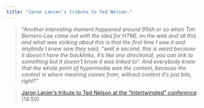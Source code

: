 ```yaml
---
title: "Jaron Lanier's tribute to Ted Nelson."
---
```

>*“Another interesting moment happened around 91ish or so when Tim Berners-Lee came out with the idea for HTML on the web and all this and what was striking about this is that the first time I saw it and anybody I knew saw they said, “wait a second, this is weird because it doesn’t have the backlinks, it’s like one directional, you can link to something but it doesn’t know it was linked to”. And everybody knew that the whole point of hypermedia was the context, because the context is where meaning comes from, without context it’s just bits, right?”* 

>[Jaron Lanier’s tribute to Ted Nelson at the “Intertwingled” conference](https://www.youtube.com/watch?v=5i6LXdj_Z6s). (14:50)